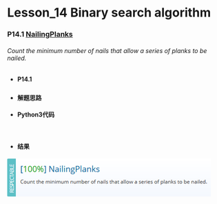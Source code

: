 # Lesson_14 Binary search algorithm  

### P14.1 [NailingPlanks](https://app.codility.com/programmers/lessons/14-binary_search_algorithm/nailing_planks/) 



###### Count the minimum number of nails that allow a series of planks to be nailed.


* #### P14.1   

##### 

 

* #### 解题思路




* #### Python3代码

```


```


* #### 结果

![image](https://github.com/Anfany/Codility-Lessons-By-Python3/blob/master/L14_Binary%20search%20algorithm/14.1.png)
